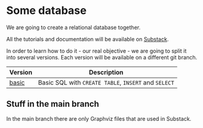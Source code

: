 # Some database

We are going to create a relational database together.

All the tutorials and documentation will be available on [Substack](https://tiagoantao.substack.com/).

In order to learn how to do it - our real objective - we are going to split
it into several versions. Each version will be available on a different git branch.

| Version | Description |
|---------|-------------|
| [basic](https://github.com/tiagoantao/some-database/tree/basic) | Basic SQL with `CREATE TABLE`, `INSERT` and `SELECT` |

## Stuff in the main branch

In the main branch there are only Graphviz files that are used in Substack.
